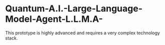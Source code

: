 # Quantum-A.I.-Large-Language-Model-Agent-L.L.M.A-
This prototype is highly advanced and requires a very complex technology stack.
